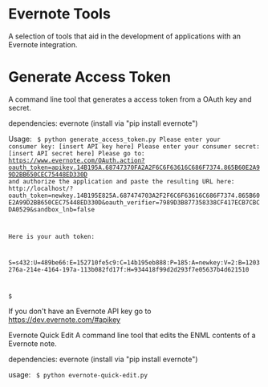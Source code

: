 # Evernote Tools
A selection of tools that aid in the development of applications with an Evernote integration.

Generate Access Token
=====================
A command line tool that generates a access token from a OAuth key and secret.

dependencies: evernote (install via "pip install evernote")

Usage:
<code>
$ python generate_access_token.py
Please enter your consumer key: [insert API key here]
Please enter your consumer secret: [insert API secret here]
Please go to:
https://www.evernote.com/OAuth.action?oauth_token=apikey.14B195A.68747370FA2A2F6C6F63616C686F7374.865B60E2A99D2BB650CEC75448ED330D
and authorize the application and paste the resulting URL here: http://localhost/?oauth_token=newkey.14B195E825A.687474703A2F2F6C6F63616C686F7374.865B60E2A99D2BB650CEC75448ED330D&oauth_verifier=7989D3B877358338CF417ECB7CBCDA0529&sandbox_lnb=false

Here is your auth token:

S=s432:U=489be66:E=152710fe5c9:C=14b195eb888:P=185:A=newkey:V=2:B=1203276a-214e-4164-197a-113b082fd17f:H=934418f99d2d293f7e05637b4d621510


$
</code>

If you don't have an Evernote API key go to https://dev.evernote.com/#apikey

Evernote Quick Edit
A command line tool that edits the ENML contents of a Evernote note.

dependencies: evernote (install via "pip install evernote")

usage:
<code>
$ python evernote-quick-edit.py
</code>
